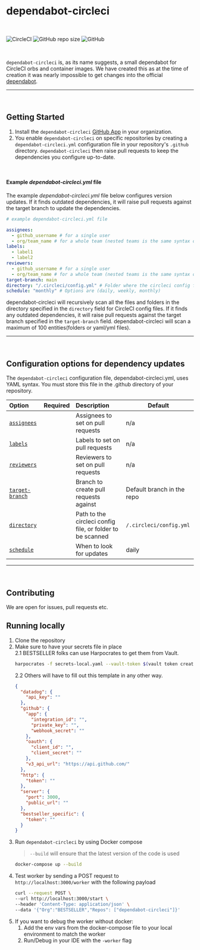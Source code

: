 # dependabot-circleci

<br/>

![CircleCI](https://img.shields.io/circleci/build/github/BESTSELLER/dependabot-circleci/master)
![GitHub repo size](https://img.shields.io/github/repo-size/BESTSELLER/dependabot-circleci)
![GitHub](https://img.shields.io/github/license/BESTSELLER/dependabot-circleci)

<br/>

`dependabot-circleci` is, as its name suggests, a small dependabot for CircleCI orbs and container images.
We have created this as at the time of creation it was nearly impossible to get changes into the official [dependabot](https://github.com/dependabot/dependabot-core).

---
<br/>

## Getting Started

1. Install the `dependabot-circleci` [GitHub App](https://github.com/apps/dependabot-circleci) in your organization.
2. You enable `dependabot-circleci` on specific repositories by creating a `dependabot-circleci.yml` configuration file in your repository's `.github` directory. `dependabot-circleci` then raise pull requests to keep the dependencies you configure up-to-date.

<br/>

#### Example *dependabot-circleci.yml* file

The example *dependabot-circleci.yml* file below configures version updates. If it finds outdated dependencies, it will raise pull requests against the target branch to update the dependencies.

```yaml
# example dependabot-circleci.yml file

assignees:
  - github_username # for a single user
  - org/team_name # for a whole team (nested teams is the same syntax org/team_name)
labels:
  - label1
  - label2
reviewers:
  - github_username # for a single user
  - org/team_name # for a whole team (nested teams is the same syntax org/team_name)
target-branch: main
directory: "/.circleci/config.yml" # Folder where the circleci config files are located
schedule: "monthly" # Options are (daily, weekly, monthly)

```

dependabot-circleci will recursively scan all the files and folders in the directory specified in the `directory` field for CircleCI config files. If it finds any outdated dependencies, it will raise pull requests against the target branch specified in the `target-branch` field. dependabot-circleci will scan a maximum of 100 entities(folders or yaml/yml files).

---
<br/>

## Configuration options for dependency updates

The `dependabot-circleci` configuration file, dependabot-circleci.yml, uses YAML syntax.
You must store this file in the .github directory of your repository.

| Option                            | Required | Description                                                                                    | Default                    |
|:----------------------------------|:--------:|:-----------------------------------------------------------------------------------------------|----------------------------|
| [`assignees`](#assignees)         |          | Assignees to set on pull requests                                                              | n/a                        |
| [`labels`](#labels)               |          | Labels to set on pull requests                                                                 | n/a                        |
| [`reviewers`](#reviewers)         |          | Reviewers to set on pull requests                                                              | n/a                        |
| [`target-branch`](#target-branch) |          | Branch to create pull requests against                                                         | Default branch in the repo |
| [`directory`](#directory)         |          | Path to the circleci config file, or folder to be scanned                                      | `/.circleci/config.yml`    |
| [`schedule`](#schedule)           |          | When to look for updates                                                                       | daily                      |

---
<br/>

## Contributing

We are open for issues, pull requests etc.

## Running locally

1. Clone the repository
2. Make sure to have your secrets file in place  
   2.1 BESTSELLER folks can use Harpocrates to get them from Vault.
      ```bash
      harpocrates -f secrets-local.yaml --vault-token $(vault token create -format=json | jq -r '.auth.client_token')
      ```  
   2.2 Others will have to fill out this template in any other way.
      ```json
      {
        "datadog": {
          "api_key": ""
        },
        "github": {
          "app": {
            "integration_id": "",
            "private_key": "",
            "webhook_secret": ""
          },
          "oauth": {
            "client_id": "",
            "client_secret": ""
          },
          "v3_api_url": "https://api.github.com/"
        },
        "http": {
          "token": ""
        },
        "server": {
          "port": 3000,
          "public_url": ""
        },
        "bestseller_specific": {
          "token": ""
        }
      }
      ```
3. Run `dependabot-circleci` by using Docker compose
   > `--build` will ensure that the latest version of the code is used
    ```bash
    docker-compose up --build
    ```
4. Test worker by sending a POST request to `http://localhost:3000/worker` with the following payload
    ```bash
   curl --request POST \
   --url http://localhost:3000/start \
   --header 'Content-Type: application/json' \
   --data '{"Org":"BESTSELLER","Repos": ["dependabot-circleci"]}'
   ```
5. If you want to debug the worker without docker: 
   1. Add the env vars from the docker-compose file to your local environment to match the worker
   2. Run/Debug in your IDE with the `-worker` flag